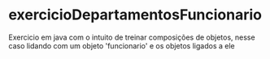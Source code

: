 # exercicioDepartamentosFuncionario
Exercicio em java com o intuito de treinar composições de objetos, nesse caso lidando com um objeto 'funcionario' e os objetos ligados a ele
